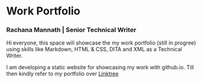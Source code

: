 # Work Portfolio
### Rachana Mannath | Senior Technical Writer

Hi everyone, this space will showcase the my work portfolio (still in progree) using skills like Markdown, HTML & CSS, DITA and XML as a Technical Writer.

I am developing a static website for showcasing my work with github.io. Till then kindly refer to my portfolio over [Linktree](https://linktr.ee/rachanamannath)
